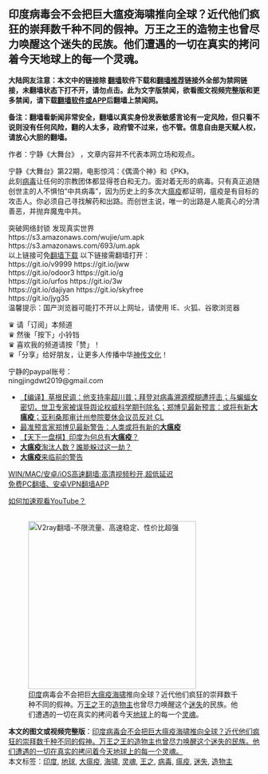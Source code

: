  <h2>印度病毒会不会把巨大瘟疫海啸推向全球？近代他们疯狂的崇拜数千种不同的假神。万王之王的造物主也曾尽力唤醒这个迷失的民族。他们遭遇的一切在真实的拷问着今天地球上的每一个灵魂。</h2> <p class="notice"><b>大陆网友注意：本文中的链接除 <a href="https://github.com/bannedbook/fanqiang" >翻墙</a>软件下载和<a href="https://github.com/killgcd/justmysocks/blob/master/README.md">翻墙推荐</a>链接外全部为禁网链接，未翻墙状态下打不开，请勿点击。此为文字版禁闻，欲看图文视频完整版和更多禁闻，请下载<a href="https://github.com/bannedbook/fanqiang">翻墙软件或APP</a>后翻墙上禁闻网。</p><p>备注：翻墙看新闻非常安全，翻墙以真实身份发表敏感言论有一定风险，但只看不说则没有任何风险，翻的人太多，政府管不过来，也不管。信息自由是天赋人权，请放心大胆的翻墙。</b></p>  <div class="entry"> <p>作者：宁静《大舞台》 ，文章内容并不代表本网立场和观点。</p> <figure></figure> <p>宁静《大舞台》第22期，电影惊鸿：《偶滴个神》和《PK》。<br /> 此刻<a href="https://www.bannedbook.org/bnews/tag/%e7%97%85%e6%af%92/" class="st_tag internal_tag" rel="tag" title="标签 病毒 下的日志">病毒</a>让任何的宗教团体都显得苍白和无力。面对着无形的病毒。只有真正追随创世主的人不惧怕“中共病毒”，因为历史上的多次大<a href="https://www.bannedbook.org/bnews/tag/%e7%98%9f%e7%96%ab/" class="st_tag internal_tag" rel="tag" title="标签 瘟疫 下的日志">瘟疫</a>都证明，瘟疫是有目标的攻击人。你必须自己寻找解药和出路。而创世主说，唯一的出路是人能真心的分清善恶，并抛弃魔鬼中共。</p>  <p>突破网络封锁 发现真实世界<br /> https://s3.amazonaws.com/wujie/um.apk<br /> https://s3.amazonaws.com/693/um.apk<br /> 以上链接可免<span class='wp_keywordlink'><a href="https://www.bannedbook.org/forum23/" title="翻墙软件下载 如何翻墙 翻墙网站" target="_blank">翻墙下载</a></span> 以下链接需翻墙打开：<br /> https://git.io/v9999 https://git.io/jww<br /> https://git.io/odoor3 https://git.io/g<br /> https://git.io/urfos https://git.io/3w<br /> https://git.io/dajiyan https://git.io/skyfree<br /> https://git.io/jyg35<br /> 温馨提示：国产浏览器可能打不开以上网址，请使用 IE、火狐、谷歌浏览器</p> <p>♛ 请「订阅」本频道<br /> ♛ 然後「按下」小铃铛<br /> ♛ 喜欢我的频道请按「赞」！<br /> ♛「分享」给好朋友，让更多人传播中华<span class='wp_keywordlink'><a href="https://www.bannedbook.org/forum3/topic152.html" title="神传文化" target="_blank">神传文化</a></span>！</p>  <p>宁静的paypal账号：<br /> ningjingdwt2019@gmail.com</p> <ul class='op-related-articles' title='相关阅读'> <li><a href='https://www.bannedbook.org/bnews/bannedvideo/20210623/1572293.html' target='_blank'>【编译】草根民调：他支持率超川普；拜登对病毒溯源模糊遭抨击；与蝙蝠女密切，世卫专家被误导舆论权威科学期刊除名；郑博见最新预言：或将有新<b>大瘟疫</b>；亚利桑那审计州参院要休会议员反对 CL</a></li> <li><a href='https://www.bannedbook.org/bnews/comments/20210622/1571513.html' target='_blank'>最准预言家郑博见最新警告：人类或将有新的<b>大瘟疫</b></a></li> <li><a href='https://www.bannedbook.org/bnews/comments/20210620/1570327.html' target='_blank'>【天下一盘棋】印度为何总有<b>大瘟疫</b>？</a></li> <li><a href='https://www.bannedbook.org/bnews/comments/20210617/1568802.html' target='_blank'><b>大瘟疫</b>淘汰人数？誰能躲过这一劫？</a></li> <li><a href='https://www.bannedbook.org/bnews/comments/20210617/1568302.html' target='_blank'><b>大瘟疫</b>来临前的警告</a></li> </ul> <p class="texttj"> <a href="https://github.com/bannedbook/fanqiang/wiki/V2ray%E6%9C%BA%E5%9C%BA" target="_blank">WIN/MAC/安卓/iOS高速翻墙:高清视频秒开,超低延迟</a><br/> <a href="https://github.com/bannedbook/fanqiang/wiki/%E7%A6%81%E9%97%BB%E7%BD%91%E5%AE%89%E5%8D%93%E7%BF%BB%E5%A2%99%E6%96%B0%E9%97%BBAPP" target="_blank">免费PC翻墙、安卓VPN翻墙APP</a></p> <p><a href="https://www.bannedbook.org/bnews/topimagenews/20180409/925596.html" target="_blank" rel="noopener">如何加速观看YouTube？ </a></p> <figure class="op-interactive"><br/><a href="https://github.com/bannedbook/fanqiang/wiki/V2ray%E6%9C%BA%E5%9C%BA"><img src="https://raw.githubusercontent.com/bannedbook/fanqiang/master/v2ss/images/v2free.jpg" width="336" alt="V2ray翻墙-不限流量、高速稳定、性价比超强"></a><br/><figcaption><a href="https://www.bannedbook.org/bnews/tag/%e5%8d%b0%e5%ba%a6/" class="st_tag internal_tag" rel="tag" title="标签 印度 下的日志">印度</a>病毒会不会把巨<a href="https://www.bannedbook.org/bnews/tag/%E5%A4%A7%E7%98%9F%E7%96%AB/" class="st_tag internal_tag" rel="tag" title="标签 大瘟疫 下的日志">大瘟疫</a><a href="https://www.bannedbook.org/bnews/tag/%e6%b5%b7%e5%95%b8/" class="st_tag internal_tag" rel="tag" title="标签 海啸 下的日志">海啸</a>推向全球？近代他们疯狂的崇拜数千种不同的假神。万<a href="https://www.bannedbook.org/bnews/tag/%e7%8e%8b%e4%b9%8b/" class="st_tag internal_tag" rel="tag" title="标签 王之 下的日志">王之</a>王的<a href="https://www.bannedbook.org/bnews/tag/%E9%80%A0%E7%89%A9%E4%B8%BB/" class="st_tag internal_tag" rel="tag" title="标签 造物主 下的日志">造物主</a>也曾尽力唤醒这个<a href="https://www.bannedbook.org/bnews/tag/%E8%BF%B7%E5%A4%B1/" class="st_tag internal_tag" rel="tag" title="标签 迷失 下的日志">迷失</a>的民族。他们遭遇的一切在真实的拷问着今天<a href="https://www.bannedbook.org/bnews/tag/%e5%9c%b0%e7%90%83/" class="st_tag internal_tag" rel="tag" title="标签 地球 下的日志">地球</a>上的每一个<a href="https://www.bannedbook.org/bnews/tag/%e7%81%b5%e9%ad%82/" class="st_tag internal_tag" rel="tag" title="标签 灵魂 下的日志">灵魂</a>。</figcaption></figure> </p> <a name='sharetosocial'></a>       <div><b>本文的图文或视频完整版</b>：<a href='https://www.bannedbook.org/bnews/comments/20210627/1575322.html'>印度病毒会不会把巨大瘟疫海啸推向全球？近代他们疯狂的崇拜数千种不同的假神。万王之王的造物主也曾尽力唤醒这个迷失的民族。他们遭遇的一切在真实的拷问着今天地球上的每一个灵魂。</a></div>  </div><!--END ENTRY--> <div class="postfooter"> <div>本文标签：<a href="https://www.bannedbook.org/bnews/tag/%e5%8d%b0%e5%ba%a6/" rel="tag">印度</a>, <a href="https://www.bannedbook.org/bnews/tag/%e5%9c%b0%e7%90%83/" rel="tag">地球</a>, <a href="https://www.bannedbook.org/bnews/tag/%E5%A4%A7%E7%98%9F%E7%96%AB/" rel="tag">大瘟疫</a>, <a href="https://www.bannedbook.org/bnews/tag/%e6%b5%b7%e5%95%b8/" rel="tag">海啸</a>, <a href="https://www.bannedbook.org/bnews/tag/%e7%81%b5%e9%ad%82/" rel="tag">灵魂</a>, <a href="https://www.bannedbook.org/bnews/tag/%e7%8e%8b%e4%b9%8b/" rel="tag">王之</a>, <a href="https://www.bannedbook.org/bnews/tag/%e7%97%85%e6%af%92/" rel="tag">病毒</a>, <a href="https://www.bannedbook.org/bnews/tag/%e7%98%9f%e7%96%ab/" rel="tag">瘟疫</a>, <a href="https://www.bannedbook.org/bnews/tag/%E8%BF%B7%E5%A4%B1/" rel="tag">迷失</a>, <a href="https://www.bannedbook.org/bnews/tag/%E9%80%A0%E7%89%A9%E4%B8%BB/" rel="tag">造物主</a></div>  </div><!--END POSTFOOTER--> 